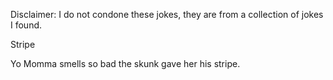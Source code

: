 Disclaimer: I do not condone these jokes, they are from a collection of jokes I found.

Stripe

Yo Momma smells so bad the skunk gave her his stripe.

